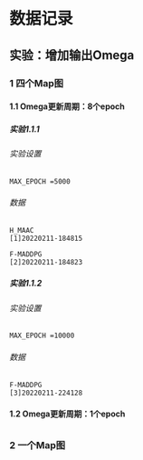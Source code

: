 # 数据记录

## 实验：增加输出Omega

### 1 四个Map图

#### 1.1 Omega更新周期：8个epoch

##### 实验1.1.1

###### 实验设置

```
MAX_EPOCH =5000
```

###### 数据

```
H_MAAC
[1]20220211-184815

F-MADDPG
[2]20220211-184823
```

##### 实验1.1.2 

###### 实验设置

```
MAX_EPOCH =10000
```

###### 数据

```
F-MADDPG
[3]20220211-224128
```



#### 1.2 Omega更新周期：1个epoch

###### 



### 2 一个Map图



